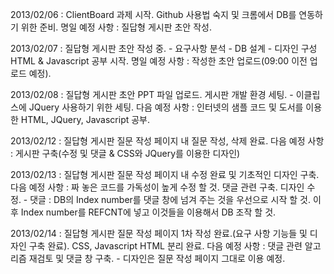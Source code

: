 ﻿2013/02/06 : ClientBoard 과제 시작. Github 사용법 숙지 및 크롬에서 DB를 연동하기 위한 준비.
명일 예정 사항 : 질답형 게시판 초안 작성.


2013/02/07 : 질답형 게시판 초안 작성 중.
	       - 요구사항 분석
               - DB 설계
               - 디자인 구성
	     HTML & Javascript 공부 시작.
명일 예정 사항 : 작성한 초안 업로드(09:00 이전 업로드 예정).


2013/02/08 : 질답형 게시판 초안 PPT 파일 업로드.
	     게시판 개발 환경 세팅. 
		- 이클립스에 JQuery 사용하기 위한 세팅.
다음 예정 사항 : 인터넷의 샘플 코드 및 도서를 이용한 HTML, JQuery, Javascript 공부.


2013/02/12 : 질답형 게시판 질문 작성 페이지 내 질문 작성, 삭제 완료.
다음 예정 사항 : 게시판 구축(수정 및 댓글 & CSS와 JQuery를 이용한 디자인)


2013/02/13 : 질답형 게시판 질문 작성 페이지 내 수정 완료 및 기초적인 디자인 구축.
다음 예정 사항 : 짜 놓은 코드를 가독성이 높게 수정 할 것. 댓글 관련 구축. 디자인 수정.
		  - 댓글 : DB의 Index number를 댓글 창에 넘겨 주는 것을 우선으로 시작 할 것.
			   이후 Index number를 REFCNT에 넣고 이것들을 이용해서 DB 조작 할 것.

2013/02/14 : 질답형 게시판 질문 작성 페이지 1차 작성 완료.(요구 사항 기능들 및 디자인 구축 완료).
	     CSS, Javascript HTML 분리 완료.
다음 예정 사항 : 댓글 관련 알고리즘 재검토 및 댓글 창 구축. 
		  - 디자인은 질문 작성 페이지 그대로 이용 예정.